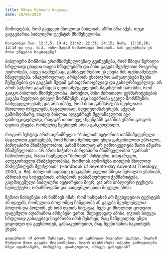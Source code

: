```yaml
---
title: წმიდა წერილის სიცხადე
date: 28/04/2020
---
```


მოწოდებას, რომ გავყვეთ მხოლოდ ბიბლიას, აზრი არა აქვს, თუკი გაუგებარია ბიბლიური ტექსტის მნიშვნელობა.

`წაიკითხეთ მათ. 12:3,5; 19:4; 21:42; 22:31; 24:15; მარკ. 12:10,26; 13:14 და ლუკ. 6:3. იესო მუდამ მიმართავდა ბიბლიას. რას გვეუბნება ეს მისი უწყების სიცხადეზე?`

ბიბლიური მოწმობა ერთმნიშვნელოვნად გვიჩვენებს, რომ წმიდა წერილი სრულიად ცხადია თავის სწავლებაში და მისი გაგება შეუძლიათ როგორც უფროსებს, ასევე ბავშვებსაც, განსაკუთრებით ეს ეხება მის ფუნდამენტურ სწავლებებს. ამავდროულად, არსებობს უსაზღვრო საშუალებები ჩვენი შემეცნების და გაგების მუდამ გასაფართოებლად და გასაღრმავებლად. არ არის საჭირო გაგაჩნდეს ღვთისმეტყველების მაგისტრის ხარისხი, რომ გაიგო ბიბლიის მნიშვნელობა. პირიქით, მისი ძირითადი ჭეშმარიტებების გაგება შეუძლია ყოველ მორწმუნეს. იგი საუბრობს ყველა მორწმუნის სამღვდელოებაზე და არა იმაზე, რომ მისი განმარტება შეუძლიათ მხოლოდ რჩეულებს, მაგალითად, მღვდელმსახურებს. აქედან გამომდინარე, თავად ბიბლია აღგვძრავს შევისწავლოთ იგი დამოუკიდებლად, რადგან თითოეულ ჩვენგანს გააჩნია უნარი გაიგოს ღვთის უწყება, რომელიც ჩვენთვის არის განკუთვნილი.

როგორ ზუსტად არის აღნიშნული: "ბიბლიის ავტორთა თანმიმდევრული მაგალითი გვიჩვენებს, რომ წმიდა წერილები უნდა განვიხილოთ უბრალო, პირდაპირი მნიშვნელობით, სანამ ნათლად არ გამოიკვეთება მათი აშკარა მნიშვნელობა… არ არის საჭირო პირდაპირი მნიშნველობის "გარსის" ჩამოშორება, რათა ჩავწვდეთ "ბირთვს" მისტიური, დაფარული, ალეგორიული მნიშვნელობისა, რომლის აღმოჩენა თითქოს მხოლოდ მიძღვნილებს შეუძლიათ" (Handbook of Seventh-day Adventist Theology, 2000, p. 65). ბიბლიის სიცხადე დაკავშირებულია წმიდა წერილის ენასთან, აზრთან და სიტყვებთან. არსებობს განსაზღვრული ჭეშმარიტება, გადმოცემული ბიბლიური ავტორების მიერ, და არა ბიბლიური ტექსტის სუბიექტური, ორაზროვანი და საიდუმლოებით მოცული აზრი.

ზემოთ ნახსენები არ ნიშნავს იმას, რომ ხანდახან არ შევხვდებით ტექსტებს ან იდეებს, რომელთა ბოლომდე ჩაწვდომა ან გაგება შეუძლებელია. ბოლოს და ბოლოს, ეს ხომ ღვთის სიტყვაა, ჩვენ კი მხოლოდ ცოდვით დაცემული ადამიანთა არსებები ვართ. მიუხედავად ამისა, ღვთის სიტყვა სრულიად გასაგებად საუბრობს იმის შესახებ, რაც ნამდვილად უნდა ვიცოდეთ და გვესმოდეს, განსაკუთრებით, რაც ჩვენი ხსნის საკითხებს ეხება.

`დაფიქრდით იმ დროის შესახებ, როცა არ გესმოდათ ზოგიერთი ტექსტი, მაგრამ შეძელით მათი გაგება მოგვიანებით. როგორ დაეხმარება თქვენი გამოცდილება სხვა ადამიანებს, რომლებიც, დაახლოებით, იმავეს განიცდიან?`